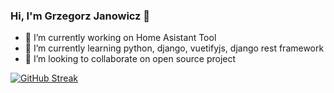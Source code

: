 ### Hi, I'm Grzegorz Janowicz 👋
- 🔭 I’m currently working on Home Asistant Tool
- 🌱 I’m currently learning python, django, vuetifyjs, django rest framework
- 👯 I’m looking to collaborate on open source project

[![GitHub Streak](https://github-readme-streak-stats.herokuapp.com?user=Deletor&theme=tokyonight&date_format=M%20j%5B%2C%20Y%5D)](https://git.io/streak-stats)

<!--
**Deletor/Deletor** is a ✨ _special_ ✨ repository because its `README.md` (this file) appears on your GitHub profile.

Here are some ideas to get you started:

- 🔭 I’m currently working on ...
- 🌱 I’m currently learning ...
- 👯 I’m looking to collaborate on ...
- 🤔 I’m looking for help with ...
- 💬 Ask me about ...
- 📫 How to reach me: ...
- 😄 Pronouns: ...
- ⚡ Fun fact: ...
-->

